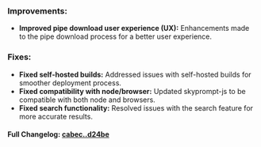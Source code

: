 ### **Improvements:**
- **Improved pipe download user experience (UX):** Enhancements made to the pipe download process for a better user experience.

### **Fixes:**
- **Fixed self-hosted builds:** Addressed issues with self-hosted builds for smoother deployment process.
- **Fixed compatibility with node/browser:** Updated skyprompt-js to be compatible with both node and browsers.
- **Fixed search functionality:** Resolved issues with the search feature for more accurate results.

#### **Full Changelog:** [cabec..d24be](https://github.com/mediar-ai/skyprompt/compare/cabec..d24be)


